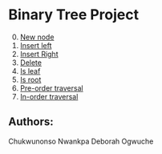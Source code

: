 # Binary Tree Project

0. [New node](./0-binary_tree_node.c)
1. [Insert left](./1-binary_tree_insert_left.c)
2. [Insert Right](./2-binary_tree_insert_right.c)
3. [Delete](./3-binary_tree_delete.c)
4. [Is leaf](./4-binary_tree_is_leaf.c)
5. [Is root](./5-binary_tree_is_root.c)
6. [Pre-order traversal](./6-binary_tree_preorder.c)
7. [In-order traversal](./7-binary_tree_inorder.c)


























## Authors:
Chukwunonso Nwankpa
Deborah Ogwuche
